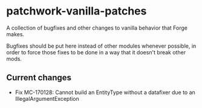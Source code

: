 # patchwork-vanilla-patches

A collection of bugfixes and other changes to vanilla behavior that Forge makes.

Bugfixes should be put here instead of other modules whenever possible, in order to force those fixes to be done in a way
that it doesn't break other mods.

## Current changes

- Fix MC-170128: Cannot build an EntityType without a datafixer due to an IllegalArgumentException
